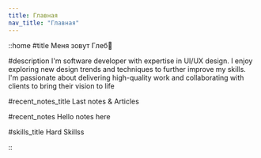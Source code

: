 ```yaml
---
title: Главная
nav_title: "Главная"
---
```


::home
#title
Меня зовут Глеб👋

#description
I'm software developer with expertise in UI/UX design. I enjoy exploring new design trends and techniques to further improve my skills. I'm passionate about delivering high-quality work and collaborating with clients to bring their vision to life

#recent_notes_title
Last notes & Articles

#recent_notes
Hello notes here

#skills_title
Hard Skillss

::

